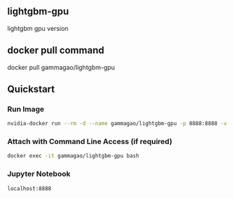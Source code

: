 ## lightgbm-gpu
lightgbm gpu version

## docker pull command
docker pull gammagao/lightgbm-gpu  

## Quickstart

### Run Image

```sh
nvidia-docker run --rm -d --name gammagao/lightgbm-gpu -p 8888:8888 -v /home:/home gammagao/lightgbm-gpu
```

### Attach with Command Line Access (if required)

```sh
docker exec -it gammagao/lightgbm-gpu bash
```

### Jupyter Notebook

```sh
localhost:8888
```
